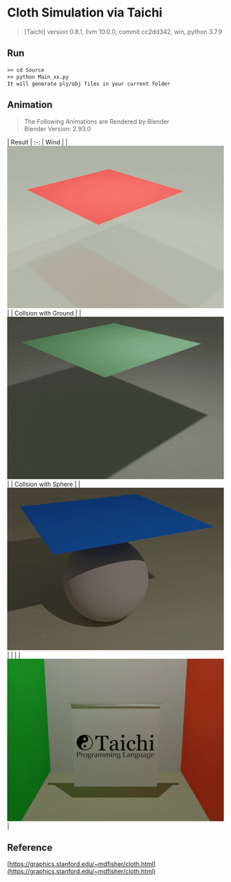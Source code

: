 # Cloth Simulation via Taichi
> [Taichi] version 0.8.1, llvm 10.0.0, commit cc2dd342, win, python 3.7.9

## Run
```
>> cd Source
>> python Main_xx.py
It will generate ply/obj files in your current folder
```

## Animation
> The Following Animations are Rendered by Blender  
> Blender Version: 2.93.0

| Result |
:-:
| Wind |
| ![Anim](readMe/Anim_01.gif) |
| Collsion with Ground |
| ![Anim](readMe/Anim_02.gif) |
| Collsion with Sphere |
| ![Anim](readMe/Anim_03.gif) |
| |
| ![Anim](readMe/Anim_04.gif) |

## Reference
[https://graphics.stanford.edu/~mdfisher/cloth.html](https://graphics.stanford.edu/~mdfisher/cloth.html)

